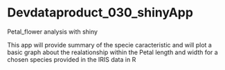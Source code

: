 # Devdataproduct_030_shinyApp
Petal_flower analysis with shiny 

This app will provide summary of the specie caracteristic  and  will plot a basic graph about the 
realationship within the Petal length and width for a chosen species provided in the IRIS data in R
